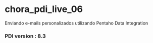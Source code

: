 # chora_pdi_live_06

Enviando e-mails personalizados utilizando Pentaho Data Integration 



### PDI version : 8.3

